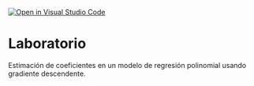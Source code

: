 [![Open in Visual Studio Code](https://classroom.github.com/assets/open-in-vscode-c66648af7eb3fe8bc4f294546bfd86ef473780cde1dea487d3c4ff354943c9ae.svg)](https://classroom.github.com/online_ide?assignment_repo_id=7701051&assignment_repo_type=AssignmentRepo)
# Laboratorio

Estimación de coeficientes en un modelo de regresión polinomial usando gradiente descendente.
